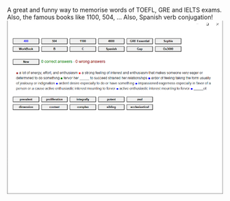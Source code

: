 A great and funny way to memorise words of TOEFL, GRE and IELTS exams. Also, the famous books like 1100, 504, ... Also, Spanish verb conjugation!
![App Screenshot](ScreenShot.png)

